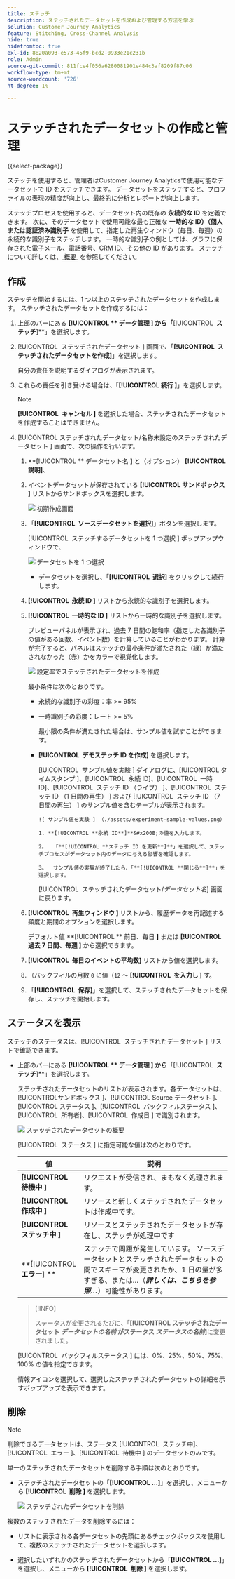```yaml
---
title: ステッチ
description: ステッチされたデータセットを作成および管理する方法を学ぶ
solution: Customer Journey Analytics
feature: Stitching, Cross-Channel Analysis
hide: true
hidefromtoc: true
exl-id: 8820a093-e573-45f9-bcd2-0933e21c231b
role: Admin
source-git-commit: 811fce4f056a6280081901e484c3af8209f87c06
workflow-type: tm+mt
source-wordcount: '726'
ht-degree: 1%

---
```


# ステッチされたデータセットの作成と管理

{{select-package}}

ステッチを使用すると、管理者はCustomer Journey Analyticsで使用可能なデータセットで ID をステッチできます。 データセットをステッチすると、プロファイルの表現の精度が向上し、最終的に分析とレポートが向上します。

ステッチプロセスを使用すると、データセット内の既存の **永続的な ID** を定義できます。 次に、そのデータセットで使用可能な最も正確な **一時的な ID）（個人または認証済み識別子** を使用して、指定した再生ウィンドウ（毎日、毎週）の永続的な識別子をステッチします。 一時的な識別子の例としては、グラフに保存された電子メール、電話番号、CRM ID、その他の ID があります。 ステッチについて詳しくは、[&#x200B; 概要 &#x200B;](overview.md) を参照してください。

## 作成

ステッチを開始するには、1 つ以上のステッチされたデータセットを作成します。 ステッチされたデータセットを作成するには：

1. 上部のバーにある **[!UICONTROL ** データ管理 **]** から「**[!UICONTROL **&#x200B; ステッチ &#x200B;**]**」を選択します。

2. [!UICONTROL &#x200B; ステッチされたデータセット &#x200B;] 画面で、「**[!UICONTROL **&#x200B; ステッチされたデータセットを作成 &#x200B;**]**」を選択します。

   自分の責任を説明するダイアログが表示されます。

3. これらの責任を引き受ける場合は、「**[!UICONTROL **&#x200B; 続行 &#x200B;**]**」を選択します。

   >[!NOTE]
   >
   >    **[!UICONTROL **&#x200B; キャンセル &#x200B;**]** を選択した場合、ステッチされたデータセットを作成することはできません。

4. [!UICONTROL &#x200B; ステッチされたデータセット/名称未設定のステッチされたデータセット &#x200B;] 画面で、次の操作を行います。

   1. **[!UICONTROL ** データセット名 **]** と（オプション） **[!UICONTROL **&#x200B; 説明 &#x200B;**]**、

   2. イベントデータセットが保存されている **[!UICONTROL **&#x200B; サンドボックス &#x200B;**]** リストからサンドボックスを選択します。

      ![&#x200B; 初期作成画面 &#x200B;](./assets/create-initial.png)

   3. 「**[!UICONTROL **&#x200B; ソースデータセットを選択 &#x200B;**]**」ボタンを選択します。

      [!UICONTROL &#x200B; ステッチするデータセットを 1 つ選択 &#x200B;] ポップアップウィンドウで、

      ![&#x200B; データセットを 1 つ選択 &#x200B;](./assets/select-one-dataset.png)

      - データセットを選択し、「**[!UICONTROL **&#x200B; 選択 &#x200B;**]** をクリックして続行します。

   4. **[!UICONTROL **&#x200B; 永続 ID &#x200B;**]** リストから永続的な識別子を選択します。

   5. **[!UICONTROL **&#x200B; 一時的な ID &#x200B;**]** リストから一時的な識別子を選択します。

      プレビューパネルが表示され、過去 7 日間の飽和率（指定した各識別子の値がある回数、イベント数）を計算していることがわかります。 計算が完了すると、パネルはステッチの最小条件が満たされた（緑）か満たされなかった（赤）かをカラーで視覚化します。

      ![&#x200B; 設定率でステッチされたデータセットを作成 &#x200B;](./assets/create-before-experimenting.png)

      最小条件は次のとおりです。

      - 永続的な識別子の彩度：率 >= 95%

      - 一時識別子の彩度：レート >= 5%

        最小限の条件が満たされた場合は、サンプル値を試すことができます。

      - **[!UICONTROL **&#x200B; デモステッチ ID を作成 &#x200B;**]** を選択します。

        [!UICONTROL &#x200B; サンプル値を実験 &#x200B;] ダイアログに、[!UICONTROL &#x200B; タイムスタンプ &#x200B;]、[!UICONTROL &#x200B; 永続 ID]、[!UICONTROL &#x200B; 一時 ID]、[!UICONTROL &#x200B; ステッチ ID （ライブ） &#x200B;]、[!UICONTROL &#x200B; ステッチ ID （1 日間の再生） &#x200B;] および [!UICONTROL &#x200B; ステッチ ID （7 日間の再生） &#x200B;] のサンプル値を含むテーブルが表示されます。

            ![ サンプル値を実験 ] （./assets/experiment-sample-values.png） 
            
            1. **[!UICONTROL **永続 ID**]**&#x200B;の値を入力します。
            
            2。  「**[!UICONTROL **ステッチ ID を更新**]**」を選択して、ステッチプロセスがデータセット内のデータに与える影響を確認します。
            
            3。  サンプル値の実験が終了したら、「**[!UICONTROL **閉じる**]**」を選択します。
        

        [!UICONTROL &#x200B; ステッチされたデータセット/_データセット名_] 画面に戻ります。

   6. **[!UICONTROL **&#x200B; 再生ウィンドウ &#x200B;**]** リストから、履歴データを再記述する頻度と期間のオプションを選択します。

      デフォルト値 **[!UICONTROL ** 前日、毎日 **]** または **[!UICONTROL **&#x200B; 過去 7 日間、毎週 &#x200B;**]** から選択できます。

   7. **[!UICONTROL **&#x200B; 毎日のイベントの平均数 &#x200B;**]** リストから値を選択します。

   8. （バックフィルの月数 `0` に値（`12` ～ **[!UICONTROL **&#x200B; を入力し &#x200B;**]** す。

   9. 「**[!UICONTROL **&#x200B; 保存 &#x200B;**]**」を選択して、ステッチされたデータセットを保存し、ステッチを開始します。

## ステータスを表示

ステッチのステータスは、[!UICONTROL &#x200B; ステッチされたデータセット &#x200B;] リストで確認できます。

- 上部のバーにある **[!UICONTROL ** データ管理 **]** から「**[!UICONTROL **&#x200B; ステッチ &#x200B;**]**」を選択します。

  ステッチされたデータセットのリストが表示されます。各データセットは、[!UICONTROL &#x200B; サンドボックス &#x200B;]、[!UICONTROL Source データセット &#x200B;]、[!UICONTROL &#x200B; ステータス &#x200B;]、[!UICONTROL &#x200B; バックフィルステータス &#x200B;]、[!UICONTROL &#x200B; 所有者 &#x200B;]、[!UICONTROL &#x200B; 作成日 &#x200B;] で識別されます。

  ![&#x200B; ステッチされたデータセットの概要 &#x200B;](./assets/overview-stitched-datasetts.png)

  [!UICONTROL &#x200B; ステータス &#x200B;] に指定可能な値は次のとおりです。

  | 値 | 説明 |
  |-----|-----|
  | **[!UICONTROL **&#x200B; 待機中 &#x200B;**]** | リクエストが受信され、まもなく処理されます。 |
  | **[!UICONTROL **&#x200B; 作成中 &#x200B;**]** | リソースと新しくステッチされたデータセットは作成中です。 |
  | **[!UICONTROL **&#x200B; ステッチ中 &#x200B;**]** | リソースとステッチされたデータセットが存在し、ステッチが処理中です |
  | **[!UICONTROL **&#x200B;エラー&#x200B;**] **&#x200B; | ステッチで問題が発生しています。 ソースデータセットとステッチされたデータセットの間でスキーマが変更されたか、1 日の量が多すぎる、または…（_**&#x200B;詳しくは、こちらを参照…**_）可能性があります。 |

  >[!INFO]
  >
  >    ステータスが変更されるたびに、「**[!UICONTROL **&#x200B; ステッチされたデータセット _データセットの名前_ がステータス _ステータスの名前&#x200B;_**]**&#x200B;に変更されました。


  [!UICONTROL &#x200B; バックフィルステータス &#x200B;] には、0%、25%、50%、75%、100% の値を指定できます。

  情報アイコンを選択して、選択したステッチされたデータセットの詳細を示すポップアップを表示できます。


## 削除

>[!NOTE]
>
>削除できるデータセットは、ステータス [!UICONTROL &#x200B; ステッチ中 &#x200B;]、[!UICONTROL &#x200B; エラー &#x200B;]、[!UICONTROL &#x200B; 待機中 &#x200B;] のデータセットのみです。


単一のステッチされたデータセットを削除する手順は次のとおりです。

- ステッチされたデータセットの「**[!UICONTROL **...**]**」を選択し、メニューから **[!UICONTROL **&#x200B; 削除 &#x200B;**]** を選択します。

  ![&#x200B; ステッチされたデータセットを削除 &#x200B;](./assets/delete-stitched-dataset.png)

複数のステッチされたデータを削除するには：

- リストに表示される各データセットの先頭にあるチェックボックスを使用して、複数のステッチされたデータセットを選択します。

- 選択したいずれかのステッチされたデータセットから「**[!UICONTROL **...**]**」を選択し、メニューから **[!UICONTROL **&#x200B; 削除 &#x200B;**]** を選択します。
